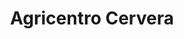 ---
title: "Agricentro Cervera"
url: /huetor-tajar/agricentro-cervera/
shop: centro de jardinería
---
